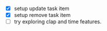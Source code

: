 - [x] setup update task item 
- [x] setup remove task item 
- [ ] try exploring clap and time features.

